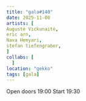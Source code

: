```yaml
---
title: "gala#140"
date: 2025-11-08
artists: [
Augustė Vickunaitė,
eric arn,
Nava Hemyari,
stefan tiefengraber,
]
collabs: [
  ]
location: "gekko"
tags: [gala]
---
```

Open doors 19:00
Start 19:30

